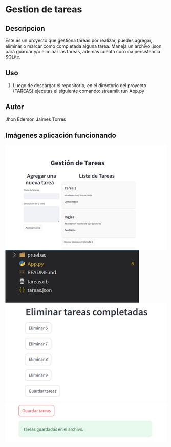 # Gestion de tareas

## Descripcion
Este es un proyecto que gestiona tareas por realizar, puedes agregar, eliminar o marcar como completada alguna tarea.
Maneja un archivo .json para guardar y/o eliminar las tareas, ademas cuenta con una persistencia SQLite.

##  Uso
1. Luego de descargar el repositorio, en el directorio del proyecto (TAREAS) ejecutas el siguiente comando:
    streamlit run App.py

##  Autor
Jhon Ederson Jaimes Torres

##  Imágenes aplicación funcionando

![Vista Principal](pruebas/interfaz.jpg "Vista 1")
![Vista Estructura](pruebas/estructura.jpg "Vista 2")
![Vista Eliminar](pruebas/eliminar.jpg "Vista 3")
![Vista Guardar](pruebas/guardar.jpg "Vista 4")


